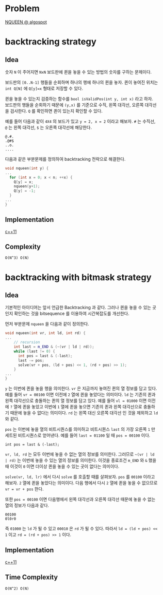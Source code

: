 ﻿# Problem

[NQUEEN @ algospot](https://algospot.com/judge/problem/read/NQUEEN)

# backtracking strategy

## Idea

숫자 `N` 이 주어지면 `NxN` 보드판에 퀸을 놓을 수 있는 방법의 숫자를 구하는 문제이다.

보드판의 `[0..N-1]` 행들을 순회하며 하나의 행에 하나의 퀸을 놓자. 퀸이 놓여진 위치는 `int Q[N]` 에 `Q[y]=x` 형태로 저장할 수 있다. 

퀸을 놓을 수 있는지 검증하는 함수를 `bool isValidPos(int y, int x)` 라고 하자. 보드판의 행들을 순회하기 때문에 `(y,x)` 를 기준으로 수직, 왼쪽 대각선, 오른쪽 대각선을 검사한다. `Q` 를 확인하면 퀸이 있는지 확인할 수 있다.

예를 들어 다음과 같이 `4X4` 의 보드가 있고 `y = 2, x = 2` 이라고 해보자. `#` 는 수직선, `@` 는 왼쪽 대각선, `$` 는 오른쪽 대각선에 해당한다.

```
@.#.
.@#$
..o.
....
```

다음과 같은 부분문제를 정의하여 backtracking 전략으로 해결한다.

```cpp
void nqueen(int y) {
...
  for (int x = 0; x < n; ++x) {
    Q[y] = x;
    nqueen(y+1);
    Q[y] = -1;
  }
...
}
```

## Implementation

[c++11](a.cpp)

## Complexity

```
O(N^3) O(N)
```

# backtracking with bitmask strategy

## Idea

기본적인 아이디어는 앞서 언급한 Backtracking 과 같다. 그러나
퀸을 놓을 수 있는 곳인지 확인하는 것을 bitsequence 를 이용하여
시간복잡도를 개선한다.

먼저 부분문제 `nqueen` 을 다음과 같이 정의한다.

```cpp
void nqueen(int vr, int ld, int rd) {
...
    // recursion
    int last = m_END & (~(vr | ld | rd));
    while (last != 0) {
      int pos = last & (-last);
      last -= pos;      
      solve(vr + pos, (ld + pos) << 1, (rd + pos) >> 1);
    }
...
}
```

`y` 는 이번에 퀸을 놓을 행을 의미한다. `vr` 은 지금까지 놓여진
퀸의 열 정보를 담고 있다. 예를 들어 `vr = 00100` 이면 이전에
`2` 열에 퀸을 놓았다는 의미이다. `ld` 는 기존의 퀸과 왼쪽 대각선으로 
충돌하는 퀸의 열 정보를 담고 있다. 예를 들어 `vl = 01000` 이면 이전에
`?` 열에 퀸을 놓았고 이번에 `1` 열에 퀸을 놓으면 기존의 퀸과
왼쪽 대각선으로 충돌하기 때문에 놓을 수 없다는 의미이다. 
`rd` 는 왼쪽 대신 오른쪽 대각선 인 것을 제외하고 `ld` 와 같다. 

`pos` 는 이번에 놓을 열의 비트시퀀스를 의미하고 비트시퀀스 `last` 의 가장 오른쪽 `1` 만 세트된 비트시퀀스로 얻어낸다. 예를 들어 `last = 01100` 일 때 `pos = 00100` 이다.

```
int pos = last & (-last);
```

`vr, ld, rd` 는 모두 이번에 놓을 수 없는 열의 정보를 의미한다.
그러므로 `~(vr | ld | rd)` 는 이번에 놓을 수 있는 열의 정보를 의미한다. 이것을 종료조건 `m_END` 와 `&` 했을 때 이것이 `0` 이면 더이상 퀸을 놓을 수 있는 곳이 없다는 의미이다.

`solve(vr, ld, lr)` 에서 다시 `solve` 를 호출할 때를 살펴보자.
`pos` 를 `00100` 이라고 해보자. `2` 열에 퀸을 놓았다는 의미이다.
다음 행에서 다시 `2` 열에 퀸을 놓을 수 없으므로 `vr = vr + pos` 한다.

또한 `pos = 00100` 이면 다음행에서 왼쪽 대각선과 오른쪽 대각선 때문에
놓을 수 없는 열의 정보가 다음과 같다.

```
00100
0l0r0
```

즉 `01000` 는 `ld` 가 될 수 있고 `00010` 은 `rd` 가 될 수 있다.
따라서 `ld = (ld + pos) << 1` 이고 `rd = (rd + pos) >> 1` 이다.

## Implementation

[c++11](b.cpp)

## Time Complexity

```
O(N^2) O(N)
```
